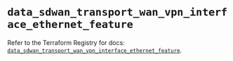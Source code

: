 # `data_sdwan_transport_wan_vpn_interface_ethernet_feature`

Refer to the Terraform Registry for docs: [`data_sdwan_transport_wan_vpn_interface_ethernet_feature`](https://registry.terraform.io/providers/ciscodevnet/sdwan/0.8.0/docs/data-sources/transport_wan_vpn_interface_ethernet_feature).
